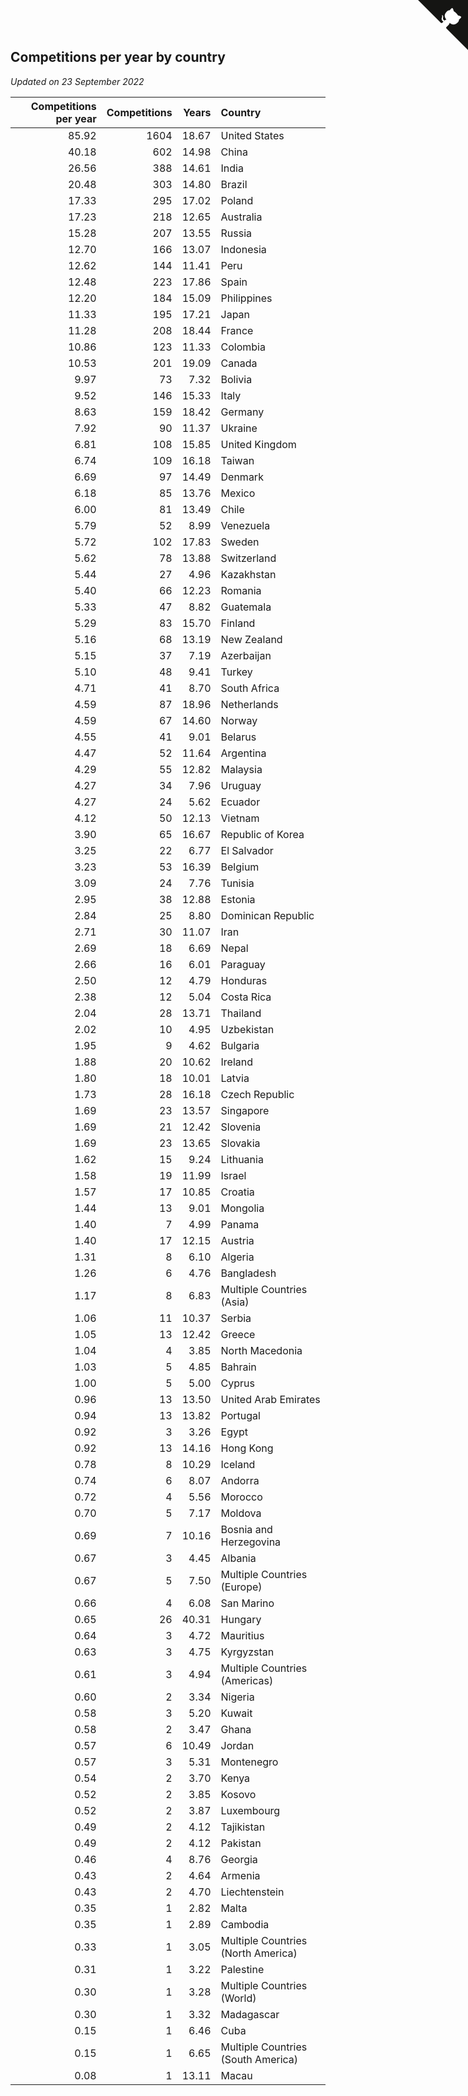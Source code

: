 ## Competitions per year by country

*Updated on 23 September 2022*

| Competitions per year | Competitions | Years | Country |
| ---: | ---: | ---: | :--- |
| 85.92 | 1604 | 18.67 | United States |
| 40.18 | 602 | 14.98 | China |
| 26.56 | 388 | 14.61 | India |
| 20.48 | 303 | 14.80 | Brazil |
| 17.33 | 295 | 17.02 | Poland |
| 17.23 | 218 | 12.65 | Australia |
| 15.28 | 207 | 13.55 | Russia |
| 12.70 | 166 | 13.07 | Indonesia |
| 12.62 | 144 | 11.41 | Peru |
| 12.48 | 223 | 17.86 | Spain |
| 12.20 | 184 | 15.09 | Philippines |
| 11.33 | 195 | 17.21 | Japan |
| 11.28 | 208 | 18.44 | France |
| 10.86 | 123 | 11.33 | Colombia |
| 10.53 | 201 | 19.09 | Canada |
| 9.97 | 73 | 7.32 | Bolivia |
| 9.52 | 146 | 15.33 | Italy |
| 8.63 | 159 | 18.42 | Germany |
| 7.92 | 90 | 11.37 | Ukraine |
| 6.81 | 108 | 15.85 | United Kingdom |
| 6.74 | 109 | 16.18 | Taiwan |
| 6.69 | 97 | 14.49 | Denmark |
| 6.18 | 85 | 13.76 | Mexico |
| 6.00 | 81 | 13.49 | Chile |
| 5.79 | 52 | 8.99 | Venezuela |
| 5.72 | 102 | 17.83 | Sweden |
| 5.62 | 78 | 13.88 | Switzerland |
| 5.44 | 27 | 4.96 | Kazakhstan |
| 5.40 | 66 | 12.23 | Romania |
| 5.33 | 47 | 8.82 | Guatemala |
| 5.29 | 83 | 15.70 | Finland |
| 5.16 | 68 | 13.19 | New Zealand |
| 5.15 | 37 | 7.19 | Azerbaijan |
| 5.10 | 48 | 9.41 | Turkey |
| 4.71 | 41 | 8.70 | South Africa |
| 4.59 | 87 | 18.96 | Netherlands |
| 4.59 | 67 | 14.60 | Norway |
| 4.55 | 41 | 9.01 | Belarus |
| 4.47 | 52 | 11.64 | Argentina |
| 4.29 | 55 | 12.82 | Malaysia |
| 4.27 | 34 | 7.96 | Uruguay |
| 4.27 | 24 | 5.62 | Ecuador |
| 4.12 | 50 | 12.13 | Vietnam |
| 3.90 | 65 | 16.67 | Republic of Korea |
| 3.25 | 22 | 6.77 | El Salvador |
| 3.23 | 53 | 16.39 | Belgium |
| 3.09 | 24 | 7.76 | Tunisia |
| 2.95 | 38 | 12.88 | Estonia |
| 2.84 | 25 | 8.80 | Dominican Republic |
| 2.71 | 30 | 11.07 | Iran |
| 2.69 | 18 | 6.69 | Nepal |
| 2.66 | 16 | 6.01 | Paraguay |
| 2.50 | 12 | 4.79 | Honduras |
| 2.38 | 12 | 5.04 | Costa Rica |
| 2.04 | 28 | 13.71 | Thailand |
| 2.02 | 10 | 4.95 | Uzbekistan |
| 1.95 | 9 | 4.62 | Bulgaria |
| 1.88 | 20 | 10.62 | Ireland |
| 1.80 | 18 | 10.01 | Latvia |
| 1.73 | 28 | 16.18 | Czech Republic |
| 1.69 | 23 | 13.57 | Singapore |
| 1.69 | 21 | 12.42 | Slovenia |
| 1.69 | 23 | 13.65 | Slovakia |
| 1.62 | 15 | 9.24 | Lithuania |
| 1.58 | 19 | 11.99 | Israel |
| 1.57 | 17 | 10.85 | Croatia |
| 1.44 | 13 | 9.01 | Mongolia |
| 1.40 | 7 | 4.99 | Panama |
| 1.40 | 17 | 12.15 | Austria |
| 1.31 | 8 | 6.10 | Algeria |
| 1.26 | 6 | 4.76 | Bangladesh |
| 1.17 | 8 | 6.83 | Multiple Countries (Asia) |
| 1.06 | 11 | 10.37 | Serbia |
| 1.05 | 13 | 12.42 | Greece |
| 1.04 | 4 | 3.85 | North Macedonia |
| 1.03 | 5 | 4.85 | Bahrain |
| 1.00 | 5 | 5.00 | Cyprus |
| 0.96 | 13 | 13.50 | United Arab Emirates |
| 0.94 | 13 | 13.82 | Portugal |
| 0.92 | 3 | 3.26 | Egypt |
| 0.92 | 13 | 14.16 | Hong Kong |
| 0.78 | 8 | 10.29 | Iceland |
| 0.74 | 6 | 8.07 | Andorra |
| 0.72 | 4 | 5.56 | Morocco |
| 0.70 | 5 | 7.17 | Moldova |
| 0.69 | 7 | 10.16 | Bosnia and Herzegovina |
| 0.67 | 3 | 4.45 | Albania |
| 0.67 | 5 | 7.50 | Multiple Countries (Europe) |
| 0.66 | 4 | 6.08 | San Marino |
| 0.65 | 26 | 40.31 | Hungary |
| 0.64 | 3 | 4.72 | Mauritius |
| 0.63 | 3 | 4.75 | Kyrgyzstan |
| 0.61 | 3 | 4.94 | Multiple Countries (Americas) |
| 0.60 | 2 | 3.34 | Nigeria |
| 0.58 | 3 | 5.20 | Kuwait |
| 0.58 | 2 | 3.47 | Ghana |
| 0.57 | 6 | 10.49 | Jordan |
| 0.57 | 3 | 5.31 | Montenegro |
| 0.54 | 2 | 3.70 | Kenya |
| 0.52 | 2 | 3.85 | Kosovo |
| 0.52 | 2 | 3.87 | Luxembourg |
| 0.49 | 2 | 4.12 | Tajikistan |
| 0.49 | 2 | 4.12 | Pakistan |
| 0.46 | 4 | 8.76 | Georgia |
| 0.43 | 2 | 4.64 | Armenia |
| 0.43 | 2 | 4.70 | Liechtenstein |
| 0.35 | 1 | 2.82 | Malta |
| 0.35 | 1 | 2.89 | Cambodia |
| 0.33 | 1 | 3.05 | Multiple Countries (North America) |
| 0.31 | 1 | 3.22 | Palestine |
| 0.30 | 1 | 3.28 | Multiple Countries (World) |
| 0.30 | 1 | 3.32 | Madagascar |
| 0.15 | 1 | 6.46 | Cuba |
| 0.15 | 1 | 6.65 | Multiple Countries (South America) |
| 0.08 | 1 | 13.11 | Macau |


<a href="https://github.com/JustinTimeCuber/wca_statistics" class="github-corner" aria-label="View source on Github"><svg width="80" height="80" viewBox="0 0 250 250" style="fill:#151513; color:#fff; position: absolute; top: 0; border: 0; right: 0;" aria-hidden="true"><path d="M0,0 L115,115 L130,115 L142,142 L250,250 L250,0 Z"></path><path d="M128.3,109.0 C113.8,99.7 119.0,89.6 119.0,89.6 C122.0,82.7 120.5,78.6 120.5,78.6 C119.2,72.0 123.4,76.3 123.4,76.3 C127.3,80.9 125.5,87.3 125.5,87.3 C122.9,97.6 130.6,101.9 134.4,103.2" fill="currentColor" style="transform-origin: 130px 106px;" class="octo-arm"></path><path d="M115.0,115.0 C114.9,115.1 118.7,116.5 119.8,115.4 L133.7,101.6 C136.9,99.2 139.9,98.4 142.2,98.6 C133.8,88.0 127.5,74.4 143.8,58.0 C148.5,53.4 154.0,51.2 159.7,51.0 C160.3,49.4 163.2,43.6 171.4,40.1 C171.4,40.1 176.1,42.5 178.8,56.2 C183.1,58.6 187.2,61.8 190.9,65.4 C194.5,69.0 197.7,73.2 200.1,77.6 C213.8,80.2 216.3,84.9 216.3,84.9 C212.7,93.1 206.9,96.0 205.4,96.6 C205.1,102.4 203.0,107.8 198.3,112.5 C181.9,128.9 168.3,122.5 157.7,114.1 C157.9,116.9 156.7,120.9 152.7,124.9 L141.0,136.5 C139.8,137.7 141.6,141.9 141.8,141.8 Z" fill="currentColor" class="octo-body"></path></svg></a><style>.github-corner:hover .octo-arm{animation:octocat-wave 560ms ease-in-out}@keyframes octocat-wave{0%,100%{transform:rotate(0)}20%,60%{transform:rotate(-25deg)}40%,80%{transform:rotate(10deg)}}@media (max-width:500px){.github-corner:hover .octo-arm{animation:none}.github-corner .octo-arm{animation:octocat-wave 560ms ease-in-out}}</style>
